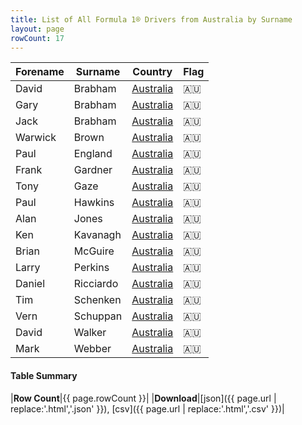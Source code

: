 ```yaml
---
title: List of All Formula 1® Drivers from Australia by Surname
layout: page
rowCount: 17
---
```


| Forename | Surname | Country | Flag |
|--|--|--|--|
| David | Brabham | [Australia](/f1/countries/australia) | 🇦🇺 |
| Gary | Brabham | [Australia](/f1/countries/australia) | 🇦🇺 |
| Jack | Brabham | [Australia](/f1/countries/australia) | 🇦🇺 |
| Warwick | Brown | [Australia](/f1/countries/australia) | 🇦🇺 |
| Paul | England | [Australia](/f1/countries/australia) | 🇦🇺 |
| Frank | Gardner | [Australia](/f1/countries/australia) | 🇦🇺 |
| Tony | Gaze | [Australia](/f1/countries/australia) | 🇦🇺 |
| Paul | Hawkins | [Australia](/f1/countries/australia) | 🇦🇺 |
| Alan | Jones | [Australia](/f1/countries/australia) | 🇦🇺 |
| Ken | Kavanagh | [Australia](/f1/countries/australia) | 🇦🇺 |
| Brian | McGuire | [Australia](/f1/countries/australia) | 🇦🇺 |
| Larry | Perkins | [Australia](/f1/countries/australia) | 🇦🇺 |
| Daniel | Ricciardo | [Australia](/f1/countries/australia) | 🇦🇺 |
| Tim | Schenken | [Australia](/f1/countries/australia) | 🇦🇺 |
| Vern | Schuppan | [Australia](/f1/countries/australia) | 🇦🇺 |
| David | Walker | [Australia](/f1/countries/australia) | 🇦🇺 |
| Mark | Webber | [Australia](/f1/countries/australia) | 🇦🇺 |

#### Table Summary

|**Row Count**|{{ page.rowCount }}|
|**Download**|[json]({{ page.url | replace:'.html','.json' }}), [csv]({{ page.url | replace:'.html','.csv' }})|

